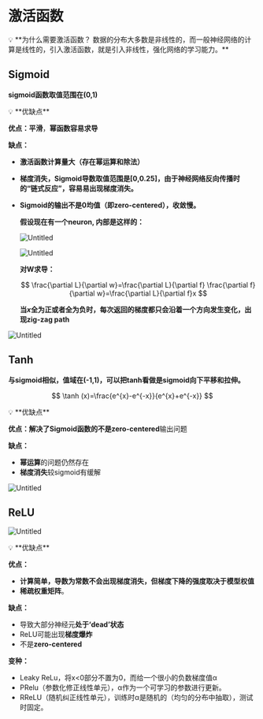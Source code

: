 # 激活函数

<aside>
💡 **为什么需要激活函数？
数据的分布大多数是非线性的，而一般神经网络的计算是线性的，引入激活函数，就是引入非线性，强化网络的学习能力。**

</aside>

## Sigmoid

**sigmoid函数取值范围在(0,1)**

<aside>
💡 **优缺点**

**优点：平滑**，**幂函数容易求导**

**缺点：**

- **激活函数计算量大（存在幂运算和除法）**
- **梯度消失，Sigmoid导数取值范围是[0,0.25]，由于神经网络反向传播时的“链式反应”，容易易出现梯度消失。**
- **Sigmoid的输出不是0均值（即zero-centered），收敛慢。**
    
    **假设现在有一个neuron, 内部是这样的：**
    
    ![Untitled](%E6%BF%80%E6%B4%BB%E5%87%BD%E6%95%B0%20653a5b6727454907bf247af134ac097e/Untitled.png)
    
    ![Untitled](%E6%BF%80%E6%B4%BB%E5%87%BD%E6%95%B0%20653a5b6727454907bf247af134ac097e/Untitled%201.png)
    
    **对W求导：**
    
    $$
    \frac{\partial L}{\partial w}=\frac{\partial L}{\partial f} \frac{\partial f}{\partial w}=\frac{\partial L}{\partial f}x
    $$
    
    **当$x$全为正或者全为负时，每次返回的梯度都只会沿着一个方向发生变化，出现zig-zag path**
    
</aside>

![Untitled](%E6%BF%80%E6%B4%BB%E5%87%BD%E6%95%B0%20653a5b6727454907bf247af134ac097e/Untitled%202.png)

## T**anh**

**与sigmoid相似，值域在(-1,1)，可以把tanh看做是sigmoid向下平移和拉伸。**

$$
\tanh (x)=\frac{e^{x}-e^{-x}}{e^{x}+e^{-x}}
$$

<aside>
💡 **优缺点**

**优点：**解决了**Sigmoid函数的不是zero-centered**输出问题

**缺点：**

- **幂运算**的问题仍然存在
- **梯度消失**较sigmoid有缓解
</aside>

![Untitled](%E6%BF%80%E6%B4%BB%E5%87%BD%E6%95%B0%20653a5b6727454907bf247af134ac097e/Untitled%203.png)

## ReLU

![Untitled](%E6%BF%80%E6%B4%BB%E5%87%BD%E6%95%B0%20653a5b6727454907bf247af134ac097e/Untitled%204.png)

<aside>
💡 **优缺点**

**优点：**

- **计算简单，导数为常数不会出现梯度消失，但梯度下降的强度取决于模型权值**
- **稀疏权重矩阵**。

**缺点：**

- 导致大部分神经元**处于‘dead’状态**
- ReLU可能出现**梯度爆炸**
- 不是**zero-centered**
</aside>

**变种：**

- Leaky ReLu，将x<0部分不置为0，而给一个很小的负数梯度值α
- PRelu（参数化修正线性单元），α作为一个可学习的参数进行更新。
- RReLU（随机纠正线性单元），训练时α是随机的（均匀的分布中抽取），测试时固定。